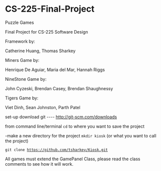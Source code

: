 # CS-225-Final-Project
Puzzle Games

Final Project for CS-225 Software Design

Framework by:

Catherine Huang, Thomas Sharkey

Miners Game by:

Henrique De Aguiar, Maria del Mar, Hannah Riggs

NineStone Game by:

John Cyzeski, Brendan Casey, Brendan Shaughnessy

Tigers Game by:

Viet Dinh, Sean Johnston, Parth Patel


set-up
download git
---- http://git-scm.com/downloads

from command line/terminal
<code>cd</code> to where you want to save the project

-make a new directory for the project
<code>mkdir kiosk</code> (or what you want to call the project)

<code>git clone https://github.com/tsharkey/Kiosk.git</code>


All games must extend the GamePanel Class, please read the class comments
to see how it will work.



